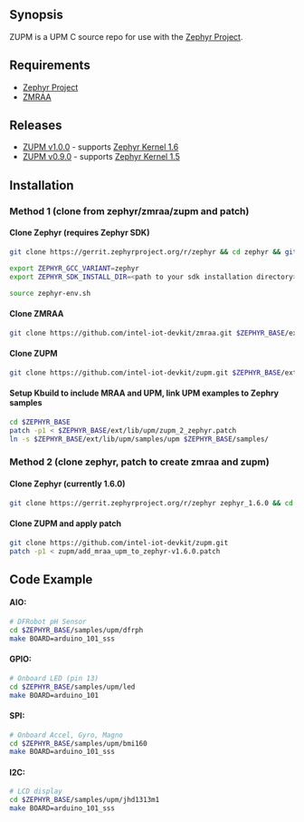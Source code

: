 ## Synopsis

ZUPM is a UPM C source repo for use with the [Zephyr Project](http://zephyrproject.org).

## Requirements

- [Zephyr Project](https://gerrit.zephyrproject.org)
- [ZMRAA](https://github.com/intel-iot-devkit/zmraa)

## Releases

- [ZUPM v1.0.0](https://github.com/intel-iot-devkit/zupm/tree/v1.6.0) - supports [Zephyr Kernel 1.6](https://gerrit.zephyrproject.org/r/gitweb?p=zephyr.git;a=tree;h=refs/heads/v1.6.0-branch;hb=refs/heads/v1.6.0-branch)
- [ZUPM v0.9.0](https://github.com/intel-iot-devkit/zupm/tree/v0.9.0) - supports [Zephyr Kernel 1.5](https://gerrit.zephyrproject.org/r/gitweb?p=zephyr.git;a=tree;h=refs/heads/v1.5.0-branch;hb=refs/heads/v1.5.0-branch)

## Installation

### Method 1 (clone from zephyr/zmraa/zupm and patch)

#### Clone Zephyr (requires Zephyr SDK)
```sh
git clone https://gerrit.zephyrproject.org/r/zephyr && cd zephyr && git checkout tags/v1.6.0

export ZEPHYR_GCC_VARIANT=zephyr
export ZEPHYR_SDK_INSTALL_DIR=<path to your sdk installation directory>

source zephyr-env.sh
```

#### Clone ZMRAA
```sh
git clone https://github.com/intel-iot-devkit/zmraa.git $ZEPHYR_BASE/ext/lib/mraa
```

#### Clone ZUPM
```sh
git clone https://github.com/intel-iot-devkit/zupm.git $ZEPHYR_BASE/ext/lib/upm
```

#### Setup Kbuild to include MRAA and UPM, link UPM examples to Zephry samples
```sh
cd $ZEPHYR_BASE
patch -p1 < $ZEPHYR_BASE/ext/lib/upm/zupm_2_zephyr.patch
ln -s $ZEPHYR_BASE/ext/lib/upm/samples/upm $ZEPHYR_BASE/samples/
```

### Method 2 (clone zephyr, patch to create zmraa and zupm)

#### Clone Zephyr (currently 1.6.0)
```sh
git clone https://gerrit.zephyrproject.org/r/zephyr zephyr_1.6.0 && cd zephyr_1.6.0 && git checkout tags/v1.6.0
```

#### Clone ZUPM and apply patch
```sh
git clone https://github.com/intel-iot-devkit/zupm.git
patch -p1 < zupm/add_mraa_upm_to_zephyr-v1.6.0.patch
```

## Code Example

#### AIO:
```sh
# DFRobot pH Sensor
cd $ZEPHYR_BASE/samples/upm/dfrph
make BOARD=arduino_101_sss
```

#### GPIO:
```sh
# Onboard LED (pin 13)
cd $ZEPHYR_BASE/samples/upm/led
make BOARD=arduino_101
```

#### SPI:
```sh
# Onboard Accel, Gyro, Magno
cd $ZEPHYR_BASE/samples/upm/bmi160
make BOARD=arduino_101_sss
```

#### I2C:
```sh
# LCD display
cd $ZEPHYR_BASE/samples/upm/jhd1313m1
make BOARD=arduino_101_sss
```
